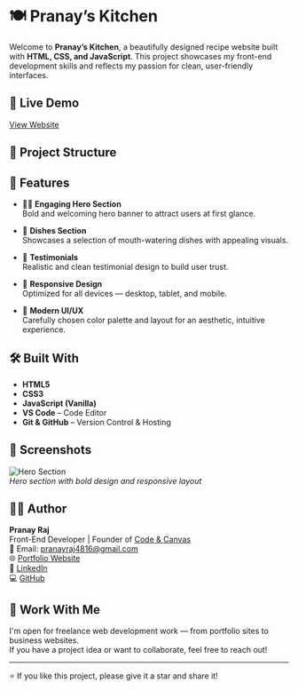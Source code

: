 # 🍽️ Pranay’s Kitchen

Welcome to **Pranay’s Kitchen**, a beautifully designed recipe website built with **HTML, CSS, and JavaScript**. This project showcases my front-end development skills and reflects my passion for clean, user-friendly interfaces.

## 🔗 Live Demo

[View Website](https://pranayraj776.github.io/Pranay-s-Kitchen/)

## 📂 Project Structure


## 🚀 Features

- 👨‍🍳 **Engaging Hero Section**  
  Bold and welcoming hero banner to attract users at first glance.

- 🍲 **Dishes Section**  
  Showcases a selection of mouth-watering dishes with appealing visuals.

- 💬 **Testimonials**  
  Realistic and clean testimonial design to build user trust.

- 📱 **Responsive Design**  
  Optimized for all devices — desktop, tablet, and mobile.

- 🎨 **Modern UI/UX**  
  Carefully chosen color palette and layout for an aesthetic, intuitive experience.

## 🛠️ Built With

- **HTML5**
- **CSS3**
- **JavaScript (Vanilla)**
- **VS Code** – Code Editor
- **Git & GitHub** – Version Control & Hosting

## 📸 Screenshots

![Hero Section](./assets/images/hero-screenshot.png)  
*Hero section with bold design and responsive layout*

## 👨‍💻 Author

**Pranay Raj**  
Front-End Developer | Founder of [Code & Canvas](https://pranaykawebsite.my.canva.site/that-one-website-you-need)  
📧 Email: pranayraj4816@gmail.com  
🌐 [Portfolio Website](https://pranaykawebsite.my.canva.site)  
🔗 [LinkedIn](https://www.linkedin.com/in/pranayraj776/)  
💻 [GitHub](https://github.com/Pranayraj776)

## 🤝 Work With Me

I'm open for freelance web development work — from portfolio sites to business websites.  
If you have a project idea or want to collaborate, feel free to reach out!

---

⭐️ If you like this project, please give it a star and share it!

